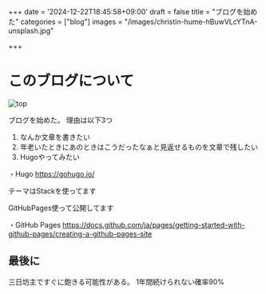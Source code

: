 +++
date = '2024-12-22T18:45:58+09:00'
draft = false
title = "ブログを始めた"
categories = ["blog"]
images = "/images/christin-hume-hBuwVLcYTnA-unsplash.jpg"

+++

# このブログについて

![top](/images/christin-hume-hBuwVLcYTnA-unsplash.jpg)

ブログを始めた。 
理由は以下3つ
1. なんか文章を書きたい
2. 年老いたときにあのときはこうだったなぁと見返せるものを文章で残したい
3. Hugoやってみたい

・Hugo
https://gohugo.io/

テーマはStackを使ってます

GitHubPages使って公開してます

・GitHub Pages
https://docs.github.com/ja/pages/getting-started-with-github-pages/creating-a-github-pages-site

## 最後に

三日坊主ですぐに飽きる可能性がある。
1年間続けられない確率90%
